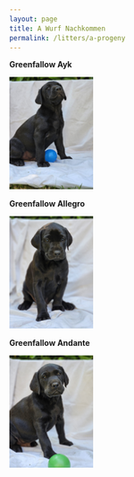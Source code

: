 ```yaml
---
layout: page
title: A Wurf Nachkommen
permalink: /litters/a-progeny
---
```

<div style="width: 100%; ">
  <div style=" margin-right: 10px;">
    <p><strong>Greenfallow Ayk</strong></p>
   <img style="" src="/litters/week7/ruede-blau.jpeg" width="150">
  </div>
  <div style="margin-right: 10px;">
    <p><strong>Greenfallow Allegro</strong></p>
   <img style="" src="/litters/week7/ruede_weiss.jpeg" width="150">
  </div>
  
  <div style="margin-right: 10px;">
    <p><strong>Greenfallow Andante</strong></p>
   <img style="" src="/litters/week7/ruede-gruen.jpeg" width="150">
  </div>
</div>
